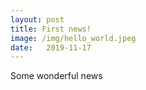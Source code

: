 ```yaml
---
layout: post
title: First news!
image: /img/hello_world.jpeg
date:   2019-11-17
---
```


Some wonderful news